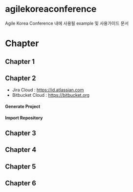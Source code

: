 # agilekoreaconference
Agile Korea Conference 내에 사용될 example 및 사용가이드 문서

# Chapter 
## Chapter 1

## Chapter 2
- Jira Cloud : https://id.atlassian.com
- Bitbucket Cloud : https://bitbucket.org

#### Generate Project 

#### Import Repository 

## Chapter 3

## Chapter 4

## Chapter 5

## Chapter 6

